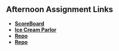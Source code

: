 ## Afternoon Assignment Links

* **[ScoreBoard](https://idpape.github.io/scoreboard/)**
* **[Ice Cream Parlor](https://idpape.github.io/icecreamParlor/)**
* **[Repo](https://github.com/{{ghname}}/<ASSIGNMENT_REPO>)**
* **[Repo](https://github.com/{{ghname}}/<ASSIGNMENT_REPO>)**
